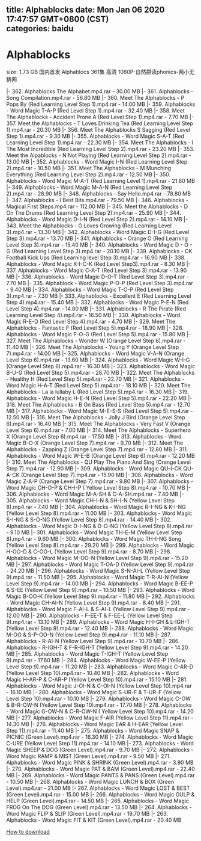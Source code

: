 
title: Alphablocks
date: Mon Jan 06 2020 17:47:57 GMT+0800 (CST)    
categories: baidu
---

# Alphablocks
size: 1.73 GB
 国内首发 Alphablocs 361集 高清 1080P-自然拼读phonics-两小无猜网
 
|- 362. Alphablocks The Alphabet.mp4.rar - 30.00 MB
|- 361. Alphablocks - Song Compilation.mp4.rar - 56.80 MB
|- 360. Meet The Alphablocks - P Pops By (Red Learning Level Step 1).mp4.rar - 14.00 MB
|- 359. Alphablocks - Word Magic T-A-P (Red Level Step 1).mp4.rar - 32.40 MB
|- 358. Meet The Alphablocks - Accident Prone A (Red Level Step 1).mp4.rar - 7.70 MB
|- 357. Meet the Alphablocks - T Loves Drinking Tea (Red Learning Level Step 1).mp4.rar - 20.30 MB
|- 356. Meet The Alphablocks S Sagging (Red Level Step 1).mp4.rar - 9.30 MB
|- 355. Alphablocks - Word Magic S-A-T (Red Learning Level Step 1).mp4.rar - 22.30 MB
|- 354. Meet The Alphablocks - I The Most Incredible (Red Learning Level Step 2).mp4.rar - 23.20 MB
|- 353. Meet the Alpablocks - N Not Playing (Red Learning Level Step 2).mp4.rar - 13.00 MB
|- 352. Alphablocks - Word Magic I-N (Red Learning Level Step 2).mp4.rar - 10.50 MB
|- 351. Meet The Alphablocks - M Munching Everything (Red Learning Level Step 2).mp4.rar - 12.50 MB
|- 350. Alphablocks - Word Magic M-A-T (Red Learning Level 1).mp4.rar - 21.80 MB
|- 349. Alphablocks - Word Magic M-A-N (Red Learning Level Step 2).mp4.rar - 28.90 MB
|- 348. Alphablocks - Say Hello.mp4.rar - 78.80 MB
|- 347. Alphablocks - I  Best Bits.mp4.rar - 79.50 MB
|- 346. Alphablocks - Magical First Steps.mp4.rar - 112.00 MB
|- 345. Meet the Alphablocks - D On The Drums (Red Learning Level Step 2).mp4.rar - 25.90 MB
|- 344. Alphablocks - Word Magic D-I-N (Red Level Step 2).mp4.rar - 14.10 MB
|- 343. Meet the Alphablocks - G Loves Growing (Red Learning Level 3).mp4.rar - 13.30 MB
|- 342. Alphablocks - Word Magic D-I-G (Red Level Step 3).mp4.rar - 13.70 MB
|- 341. Alphablocks - Orange O (Red Learning Level Step 3).mp4.rar - 15.40 MB
|- 340. Alphablocks - Word Magic D - O - G (Red Learning Level Step 3).mp4.rar - 20.10 MB
|- 339. Alphablocks - CK Football Kick Ups (Red Learning level Step 3).mp4.rar - 16.90 MB
|- 338. Alphablocks - Word Magic K-I-C-K (Red Level Step3).mp4.rar - 8.30 MB
|- 337. Alphablocks - Word Magic C-A-T (Red Level Step 3).mp4.rar - 13.90 MB
|- 336. Alphablocks - Word Magic D-O-T (Red Level Step 3).mp4.rar - 7.70 MB
|- 335. Alphablock - Word Magic P-O-P (Red Level Step 3).mp4.rar - 9.40 MB
|- 334. Alphablocks - Word Magic T-O-P (Red Level Step 3).mp4.rar - 7.30 MB
|- 333. Alphablocks - Excellent E (Red Learning Level Step 4).mp4.rar - 15.40 MB
|- 332. Alphablocks - Word Magic P-E-N (Red Level Step 4).mp4.rar - 14.80 MB
|- 331. Alphablocks - R The Pirate (Red Learning Level Step 4).mp4.rar - 16.50 MB
|- 330. Alphablocks - Word Magic R-E-D (Red Level Step 4).mp4.rar - 4.70 MB
|- 329. Meet The Alphablocks - Fantastic F (Red Level Step 5).mp4.rar - 18.90 MB
|- 328. Alphablocks - Word Magic F-O-G (Red Level Step 5).mp4.rar - 15.80 MB
|- 327. Meet The Alphablocks - Wonder W (Orange Level Step 6).mp4.rar - 11.40 MB
|- 326. Meet The Alphablocks - Young Y (Orange Level Step 7).mp4.rar - 14.00 MB
|- 325. Alphablocks - Word Magic V-A-N (Orange Level Step 6).mp4.rar - 13.60 MB
|- 324. Alphablocks - Word Magic W-I-G (Orange Level Step 6).mp4.rar - 16.30 MB
|- 323. Alphablocks - Word Magic B-U-G (Red Level Step 5).mp4.rar - 28.70 MB
|- 322. Meet The Alphablocks - Healthy H (Red Level Step 5).mp4.rar - 22.70 MB
|- 321. Alphablocks - Word Magic H-A-T (Red Level Step 5).mp4.rar - 18.10 MB
|- 320. Meet The Alphablocks - La la lullaby  L (Red Level Step 5).mp4.rar - 16.30 MB
|- 319. Alphablocks - Word Magic H-E-N (Red Level Step 5).mp4.rar - 22.20 MB
|- 318. Meet The Alphablocks - B On Bass  (Red Level Step 5).mp4.rar - 12.70 MB
|- 317. Alphablocks - Word Magic M-E-S-S (Red Level Step 5).mp4.rar - 12.50 MB
|- 316. Meet The Alphablocks - Jolly J Bird (Orange Level Step 6).mp4.rar - 16.40 MB
|- 315. Meet The Alphablocks - Very Fast V (Orange Level Step 6).mp4.rar - 7.00 MB
|- 314. Meet The Alphablocks - Superhero X (Orange Level Step 6).mp4.rar - 17.50 MB
|- 313. Alphablocks - Word Magic B-O-X (Orange Level Step 7).mp4.rar - 9.70 MB
|- 312. Meet The Alphablocks - Zapping Z (Orange Level Step 7).mp4.rar - 12.80 MB
|- 311. Alphablocks - Word Magic W-E-B (Orange Level Step 6).mp4.rar - 12.20 MB
|- 310. Meet The Alphablocks - QU Play The Piano And Sing (Orange Level Step 7).mp4.rar - 12.90 MB
|- 309. Alphablocks - Word Magic QU-I-CK  QU-A-CK (Orange Level Step 7).mp4.rar - 15.90 MB
|- 308. Alphablocks - Word Magic Z-A-P (Orange Level Step 7).mp4.rar - 9.80 MB
|- 307. Alphablocks - Word Magic  CH-O-P & CH-I-P ( Yellow Level Step 8).mp4.rar - 10.70 MB
|- 306. Alphablocks - Word Magic M-A-SH & C-A-SH.mp4.rar - 7.40 MB
|- 305. Alphablocks - Word Magic CH-I-N & SH-I-N (Yellow Level Step 8).mp4.rar - 7.40 MB
|- 304. Alphablocks - Word Magic R-I-NG & K-I-NG (Yellow Level Step 8).mp4.rar - 11.00 MB
|- 303. Alphablocks - Word Magic S-I-NG & S-O-NG (Yellow Level Step 8).mp4.rar - 14.40 MB
|- 302. Alphablocks - Word Magic D-I-NG & D-O-NG (Yellow Level Step 8).mp4.rar - 9.10 MB
|- 301. Alphablocks - Word Magic TH-E-M (Yellow Level Step 8).mp4.rar - 9.60 MB
|- 300. Alphablocks - Word Magic TH-I-NG Song (Yellow Level Step 8).mp4.rar - 29.20 MB
|- 299. Alphablocks - Word Magic H-OO-D & C-OO-L (Yellow Level Step 9).mp4.rar - 8.70 MB
|- 298. Alphablocks - Word Magic M-OO-N (Yellow Level Step 9).mp4.rar - 15.20 MB
|- 297. Alphablocks - Word Magic T-OA-D (Yellow Level Step 9).mp4.rar - 24.20 MB
|- 296. Alphablocks - Word Magic S-N-AI-L (Yellow Level Step 9).mp4.rar - 11.50 MB
|- 295. Alphablocks - Word Magic T-R-AI-N (Yellow Level Step 9).mp4.rar - 14.00 MB
|- 294. Alphablocks - Word Magic B-EE-P & S-EE (Yellow Level Step 9).mp4.rar - 10.50 MB
|- 293. Alphablocks - Word Magic B-OO-K (Yellow Level Step 9).mp4.rar - 11.80 MB
|- 292. Alphablocks - Word Magic CH-AI-N (Yellow Level Step 9).mp4.rar - 8.40 MB
|- 291. Alphablocks - Word Magic F-AI-L & S-AI-L (Yellow Level Step 9).mp4.rar - 12.00 MB
|- 290. Alphablocks - F-EE-T & F-EE-L (Yellow Level Step 9).mp4.rar - 13.10 MB
|- 289. Alphablocks - Word Magic H-I-GH & L-IGH-T (Yellow Level Step 9).mp4.rar - 12.40 MB
|- 288. Alphablocks - Word Magic M-OO & S-P-OO-N (Yellow Level Step 9).mp4.rar - 11.10 MB
|- 287. Alphablocks - R-AI-N (Yellow Level Step 9).mp4.rar - 10.70 MB
|- 286. Alphablocks - R-IGH-T & F-R-IGH-T (Yellow Level Step 9).mp4.rar - 14.20 MB
|- 285. Alphablocks - Word Magic T-IGH-T (Yellow Level Step 9).mp4.rar - 17.60 MB
|- 284. Alphablocks - Word Magic W-EE-P (Yellow Level Step 9).mp4.rar - 11.20 MB
|- 283. Alphablocks - Word Magic C-AR-D (Yellow Level Step 10).mp4.rar - 10.40 MB
|- 282. Alphablocks - Word Magic H-AR-P & C-AR-P (Yellow Level Step 10).mp4.rar - 15.10 MB
|- 281. Alphablocks - Word Magic J-OI-N & C-OI-N  (Yellow Level Step 10).mp4.rar - 16.10 MB
|- 280. Alphablocks - Word Magic S-UR-F & T-UR-F (Yellow Level Step 10).mp4.rar - 10.10 MB
|- 279. Alphablocks - Word Magic C-OW & B-R-OW-N (Yellow Level Step 10).mp4.rar - 17.70 MB
|- 278. Alphablocks - Word Magic G-OW-N & C-R-OW-N ( Yellow Level Step 10).mp4.rar - 14.20 MB
|- 277. Alphablocks - Word Magic F-AIR (Yellow Level Step 11).mp4.rar - 14.30 MB
|- 276. Alphablocks - Word Magic EAR & H-EAR (Yellow Level Step 11).mp4.rar - 11.40 MB
|- 275. Alphablocks - Word Magic SNAP & PICNIC (Green Level).mp4.rar - 16.30 MB
|- 274. Alphablocks - Word Magic C-URE (Yellow Level Step 11).mp4.rar - 14.10 MB
|- 273. Alphablocks - Word Magic SHEEP & DOG (Green Level).mp4.rar - 9.70 MB
|- 272. Alphablocks - Word Magic RAMP & MIST (Green Level).mp4.rar - 9.50 MB
|- 271. Alphablocks - Word Magic PINK & SHRINK (Green Level).mp4.rar - 3.90 MB
|- 270. Alphablocks - Word Magic PAT & BAM (Green Level).mp4.rar - 22.40 MB
|- 269. Alphablocks - Word Magic PANTS & PANS (Green Level).mp4.rar - 10.50 MB
|- 268. Alphablocks - Word Magic LUNCH & BOX (Green Level).mp4.rar - 21.00 MB
|- 267. Alphablocks - Word Magic LOST & BEST (Green Level).mp4.rar - 15.00 MB
|- 266. Alphablocks - Word Magic GULP & HELP (Green Level).mp4.rar - 14.50 MB
|- 265. Alphablocks - Word Magic FROG On The DOG (Green Level).mp4.rar - 13.50 MB
|- 264. Alphablocks - Word Magic FLIP & SLIP (Green Level).mp4.rar - 19.70 MB
|- 263. Alphablocks - Word Magic FIT & KIT (Green Level).mp4.rar - 20.40 MB

[How to download](https://bpcam.bemobtrk.com/go/2ceec3aa-1ca2-46d6-b9ff-aaa5c184517c?jno=2372)